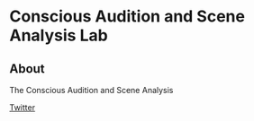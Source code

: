 # Conscious Audition and Scene Analysis Lab

## About

The Conscious Audition and Scene Analysis

[Twitter](https://twitter.com/adykstra2000)

